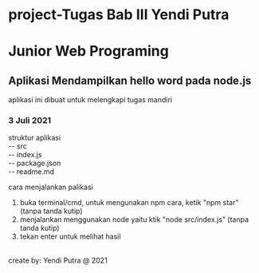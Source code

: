 # project-Tugas Bab III Yendi Putra
# Junior Web Programing

## Aplikasi Mendampilkan hello word pada node.js

aplikasi ini dibuat untuk melengkapi tugas mandiri

### 3 Juli 2021
struktur aplikasi
<br>-- src
	<br>-- index.js
<br>-- package.json
<br>-- readme.md

cara menjalankan palikasi
1. buka terminal/cmd, untuk mengunakan npm cara, ketik "npm star" (tanpa tanda kutip)
2. menjalankan menggunakan node yaitu ktik "node src/index.js" (tanpa tanda kutip)
4. tekan enter untuk melihat hasil

<br>
create by: Yendi Putra @ 2021